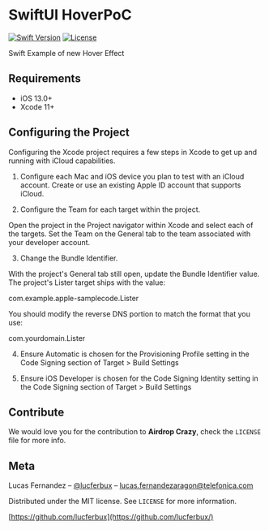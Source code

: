 # SwiftUI HoverPoC

[![Swift Version][swift-image]][swift-url]
[![License][license-image]][license-url]

Swift Example of new Hover Effect

## Requirements

- iOS 13.0+
- Xcode 11+

## Configuring the Project

Configuring the Xcode project requires a few steps in Xcode to get up and running with iCloud capabilities. 

1) Configure each Mac and iOS device you plan to test with an iCloud account. Create or use an existing Apple ID account that supports iCloud.

2) Configure the Team for each target within the project.

Open the project in the Project navigator within Xcode and select each of the targets. Set the Team on the General tab to the team associated with your developer account.

3) Change the Bundle Identifier.

With the project's General tab still open, update the Bundle Identifier value. The project's Lister target ships with the value:

com.example.apple-samplecode.Lister

You should modify the reverse DNS portion to match the format that you use:

com.yourdomain.Lister

4) Ensure Automatic is chosen for the Provisioning Profile setting in the Code Signing section of Target > Build Settings

5) Ensure iOS Developer is chosen for the Code Signing Identity setting in the Code Signing section of Target > Build Settings

## Contribute

We would love you for the contribution to **Airdrop Crazy**, check the ``LICENSE`` file for more info.

## Meta

Lucas Fernandez – [@lucferbux](https://twitter.com/lucferbux) – lucas.fernandezaragon@telefonica.com

Distributed under the MIT license. See ``LICENSE`` for more information.

[https://github.com/lucferbux](https://github.com/lucferbux/)

[swift-image]:https://img.shields.io/badge/swift-5.0-orange.svg
[swift-url]: https://swift.org/
[license-image]: https://img.shields.io/badge/License-MIT-blue.svg
[license-url]: LICENSE
